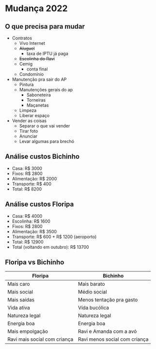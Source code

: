 # Mudança 2022

## O que precisa para mudar
- Contratos
	- Vivo Internet
	- <del>Aluguel</del>
		- taxa de IPTU já paga
	- <del>Escolinha do Ravi</del>
	- Cemig
		- conta final
	- Condomínio
- Manutenção pra sair do AP
	- Pintura
	- Manutenções gerais do ap
		- Saboneteira
		- Torneiras
		- Maçanetas
	- Limpeza
	- Liberar espaço
-  Vender as coisas
	- Separar o que vai vender
	- Tirar foto
	- Anunciar
	- Levar algumas para brechó


## Análise custos Bichinho
- Casa: R$ 3000
- Fixos: R$ 2800
- Alimentação: R$ 2000
- Transporte: R$ 400
- Total: R$ 8200


## Análise custos Floripa
- Casa: R$ 4000
- Escolinha: R$ 1600 
- Fixos: R$ 2800
- Alimentação: R$ 3500
- Transporte: R$ 600 + R$ 1200 (aeroporto)
- Total: R$ 12900
- Total (voltando em outubro): R$ 13700


## Floripa vs Bichinho
| Floripa                      | Bichinho                      |
| ---------------------------- | ----------------------------- |
| Mais caro                    | Mais barato                   |
| Mais social                  | Médio social                  |
| Mais saídas                  | Menos tentação pra gasto      |
| Vida ativa                   | Vída bucólica                 |
| Natureza legal               | Natureza legal                |
| Energia boa                  | Energia boa                   |
| Mais empolgação              | Ravi e Amanda com a avó       |
| Ravi mais social com criança | Ravi menos social com criança |

